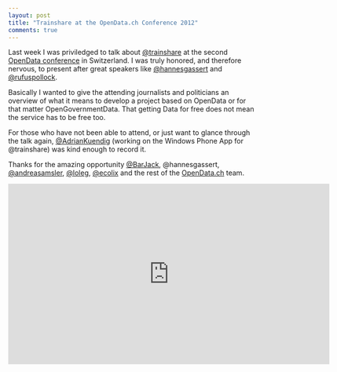 ```yaml
---
layout: post
title: "Trainshare at the OpenData.ch Conference 2012"
comments: true
---
```

<script async class="speakerdeck-embed" data-id="4fec27775cd901001f01f331" data-ratio="1.3333333333333333" src="//speakerdeck.com/assets/embed.js"></script>

Last week I was priviledged to talk about [@trainshare](https://twitter.com/trainshare) at the second [OpenData conference](http://opendata.ch/2012/05/13/opendata-ch-2012-konferenz-das-programm/) in Switzerland. I was truly honored, and therefore nervous, to present after great speakers like [@hannesgassert](https://twitter.com/hannesgassert) and [@rufuspollock](https://twitter.com/rufuspollock).

Basically I wanted to give the attending journalists and politicians an overview of what it means to develop a project based on OpenData or for that matter OpenGovernmentData. That getting Data for free does not mean the service has to be free too.

For those who have not been able to attend, or just want to glance through the talk again, [@AdrianKuendig](https://twitter.com/AdrianKuendig) (working on the Windows Phone App for @trainshare) was kind enough to record it.

Thanks for the amazing opportunity [@BarJack](https://twitter.com/BarJack), @hannesgassert, [@andreasamsler](https://twitter.com/andreasamsler), [@loleg](https://twitter.com/loleg), [@ecolix](https://twitter.com/ecolix) and the rest of the [OpenData.ch](http://opendata.ch/) team.

<iframe width="654" height="368" src="http://www.youtube-nocookie.com/embed/YmzCp6Omqnc" frameborder="0" allowfullscreen></iframe>